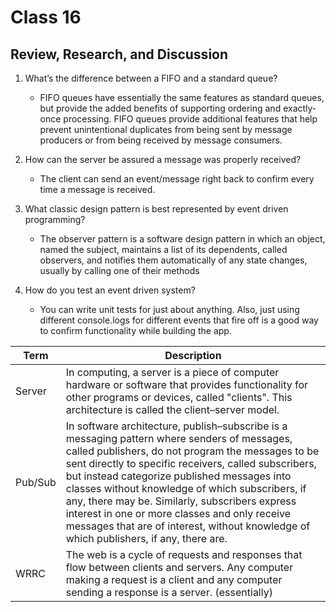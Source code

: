 # Class 16

## Review, Research, and Discussion

1. What’s the difference between a FIFO and a standard queue?

    - FIFO queues have essentially the same features as standard queues, but provide the added benefits of supporting ordering and exactly-once processing. FIFO queues provide additional features that help prevent unintentional duplicates from being sent by message producers or from being received by message consumers.

1. How can the server be assured a message was properly received?

    - The client can send an event/message right back to confirm every time a message is received.

1. What classic design pattern is best represented by event driven programming?

    - The observer pattern is a software design pattern in which an object, named the subject, maintains a list of its dependents, called observers, and notifies them automatically of any state changes, usually by calling one of their methods

1. How do you test an event driven system?

    - You can write unit tests for just about anything. Also, just using different console.logs for different events that fire off is a good way to confirm functionality while building the app.

| Term      | Description |
| ----------- | ----------- |
|Server|In computing, a server is a piece of computer hardware or software that provides functionality for other programs or devices, called "clients". This architecture is called the client–server model.|
|Pub/Sub|In software architecture, publish–subscribe is a messaging pattern where senders of messages, called publishers, do not program the messages to be sent directly to specific receivers, called subscribers, but instead categorize published messages into classes without knowledge of which subscribers, if any, there may be. Similarly, subscribers express interest in one or more classes and only receive messages that are of interest, without knowledge of which publishers, if any, there are.|
|WRRC|The web is a cycle of requests and responses that flow between clients and servers. Any computer making a request is a client and any computer sending a response is a server. (essentially)|

